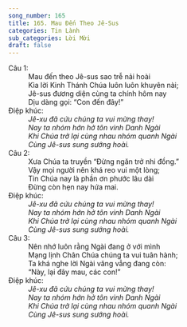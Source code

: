 ```yaml
---
song_number: 165
title: 165. Mau Đến Theo Jê-Sus
categories: Tin Lành
sub_categories: Lời Mời
draft: false
---
```

<dl><dt>Câu 1:</dt><dd data-verse="1">Mau đến theo Jê-sus sao trễ nải hoài <br/>Kìa lời Kinh Thánh Chúa luôn luôn khuyên nài; <br/>Jê-sus đương diện cùng ta chính hôm nay <br/>Dịu dàng gọi: “Con đến đây!” </dd><dt>Điệp khúc:</dt><dd data-chorus="1"><em>Jê-xu đã cứu chúng ta vui mừng thay! <br/>Nay ta nhóm hớn hở tôn vinh Danh Ngài <br/>Khi Chúa trở lại cùng nhau nhóm quanh Ngài <br/>Cùng Jê-sus sung sướng hoài. </em></dd><dt>Câu 2:</dt><dd data-verse="2">Xưa Chúa ta truyền “Đừng ngăn trở nhi đồng.” <br/>Vậy mọi người nên khá reo vui một lòng; <br/>Tin Chúa nay là phần ơn phước lâu dài <br/>Đừng còn hẹn nay hứa mai. </dd><dt>Điệp khúc:</dt><dd data-chorus="1"><em>Jê-xu đã cứu chúng ta vui mừng thay! <br/>Nay ta nhóm hớn hở tôn vinh Danh Ngài <br/>Khi Chúa trở lại cùng nhau nhóm quanh Ngài <br/>Cùng Jê-sus sung sướng hoài. </em></dd><dt>Câu 3:</dt><dd data-verse="3">Nên nhớ luôn rằng Ngài đang ở với mình <br/>Mạng lịnh Chân Chúa chúng ta vui tuân hành; <br/>Ta khá nghe lời Ngài văng vẳng đang còn: <br/>“Này, lại đây mau, các con!” </dd><dt>Điệp khúc:</dt><dd data-chorus="1"><em>Jê-xu đã cứu chúng ta vui mừng thay! <br/>Nay ta nhóm hớn hở tôn vinh Danh Ngài <br/>Khi Chúa trở lại cùng nhau nhóm quanh Ngài <br/>Cùng Jê-sus sung sướng hoài. </em></dd></dl>